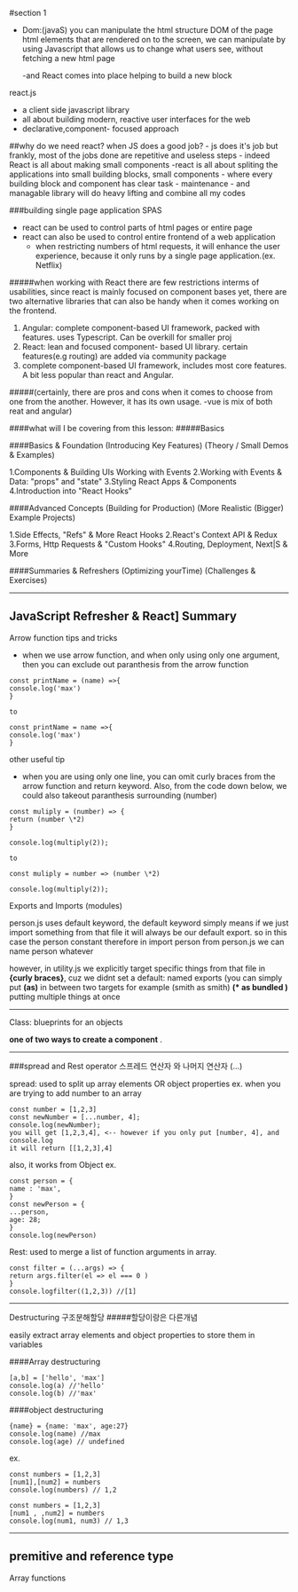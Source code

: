 #section 1

- Dom:(javaS) you can manipulate the html structure DOM of the page
  html elements that are rendered on to the screen, we can manipulate by using Javascript
  that allows us to change what users see, without fetching a new html page

  -and React comes into place helping to build a new block

react.js

- a client side javascript library
- all about building modern, reactive user interfaces for the web
- declarative,component- focused approach

##why do we need react?
when JS does a good job? - js does it's job but frankly, most of the jobs done are repetitive and useless steps - indeed React is all about making small components
-react is all about spliting the applications into small building blocks, small components - where every building block and component has clear task - maintenance - and managable
library will do heavy lifting and combine all my codes

###building single page application SPAS

- react can be used to control parts of html pages or entire page
- react can also be used to control entire frontend of a web application
  - when restricting numbers of html requests, it will enhance the user experience, because it only runs by a single page application.(ex. Netflix)

#####when working with React there are few restrictions interms of usabilities, since react is mainly focused on component bases
yet, there are two alternative libraries that can also be handy when it comes working on the frontend.

1. Angular: complete component-based UI framework, packed with features. uses Typescript. Can be overkill for smaller proj
2. React: lean and focused component- based UI library. certain features(e.g routing) are added via community package
3. complete component-based UI framework, includes most core features. A bit less popular than react and Angular.

#####(certainly, there are pros and cons when it comes to choose from one from the another. However, it has its own usage.
-vue is mix of both reat and angular)

####what will I be covering from this lesson:
#####Basics

####Basics & Foundation
(Introducing Key Features)
(Theory / Small Demos & Examples)

1.Components & Building UIs Working with Events
2.Working with Events & Data: "props" and "state"
3.Styling React Apps & Components
4.Introduction into "React Hooks"

####Advanced Concepts
(Building for Production)
(More Realistic (Bigger) Example Projects)

1.Side Effects, "Refs" & More React Hooks
2.React's Context API & Redux
3.Forms, Http Requests & "Custom Hooks"
4.Routing, Deployment, Next|S & More

####Summaries & Refreshers
(Optimizing yourTime)
(Challenges & Exercises)

---

## JavaScript Refresher & React] Summary

Arrow function tips and tricks

- when we use arrow function, and when only using only one argument,
  then you can exclude out paranthesis from the arrow function

```
const printName = (name) =>{
console.log('max')
}

to

const printName = name =>{
console.log('max')
}
```

other useful tip

- when you are using only one line, you can omit curly braces from the arrow function and return keyword.
  Also, from the code down below, we could also takeout paranthesis surrounding (number)

```
const muliply = (number) => {
return (number \*2)
}

console.log(multiply(2));

to

const muliply = number => (number \*2)

console.log(multiply(2));
```

Exports and Imports (modules)

person.js uses default keyword, the default keyword simply means if we just import something from that file
it will always be our default export. so in this case the person constant therefore in import person from person.js
we can name person whatever

however, in utility.js we explicitly target specific things from that file in **{curly braces}**, cuz we didnt set a default: named exports
(you can simply put **(as)** in between two targets for example (smith as smith)
**(\* as bundled )** putting multiple things at once

---

Class: blueprints for an objects

**one of two ways to create a component**
.

---

###spread and Rest operator
스프레드 연산자 와 나머지 연산자 (...)

spread: used to split up array elements OR object properties
ex. when you are trying to add number to an array

```
const number = [1,2,3]
const newNumber = [...number, 4];
console.log(newNumber);
you will get [1,2,3,4], <-- however if you only put [number, 4], and console.log
it will return [[1,2,3],4]
```

also, it works from Object
ex.

```
const person = {
name : 'max',
}
const newPerson = {
...person,
age: 28;
}
console.log(newPerson)
```

Rest: used to merge a list of function arguments in array.

```
const filter = (...args) => {
return args.filter(el => el === 0 )
}
console.logfilter((1,2,3)) //[1]
```

---

Destructuring 구조분해할당 #####할당이랑은 다른개념

easily extract array elements and object properties to store them in variables

####Array destructuring

```
[a,b] = ['hello', 'max']
console.log(a) //'hello'
console.log(b) //'max'
```

####object destructuring

```
{name} = {name: 'max', age:27}
console.log(name) //max
console.log(age) // undefined
```

ex.

```
const numbers = [1,2,3]
[num1],[num2] = numbers
console.log(numbers) // 1,2

const numbers = [1,2,3]
[num1 , ,num2] = numbers
console.log(num1, num3) // 1,3
```

---

## premitive and reference type

Array functions
